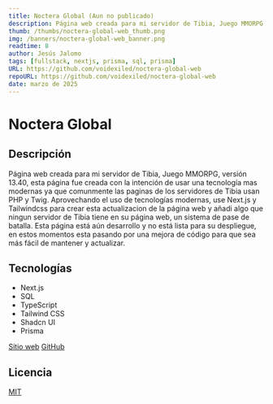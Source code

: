 ```yaml
---
title: Noctera Global (Aun no publicado)
description: Página web creada para mi servidor de Tibia, Juego MMORPG, versión 13.40, esta página fue creada con la intención de usar una tecnología mas modernas ya que comunmente las paginas de los servidores de Tibia usan PHP y Twig. Aprovechando el uso de tecnologías modernas, use Next.js y Tailwindcss para crear esta actualizacion de la página web y añadi algo que ningun servidor de Tibia tiene en su página web, un sistema de pase de batalla. Esta página está aún desarrollo y no está lista para su despliegue, en estos momentos esta pasando por una mejora de código para que sea más fácil de mantener y actualizar.
thumb: /thumbs/noctera-global-web_thumb.png
img: /banners/noctera-global-web_banner.png
readtime: 8
author: Jesús Jalomo
tags: [fullstack, nextjs, prisma, sql, prisma]
URL: https://github.com/voidexiled/noctera-global-web
repoURL: https://github.com/voidexiled/noctera-global-web
date: marzo de 2025
---
```


# Noctera Global

## Descripción

Página web creada para mi servidor de Tibia, Juego MMORPG, versión 13.40, esta página fue creada con la intención de usar una tecnología mas modernas ya que comunmente las paginas de los servidores de Tibia usan PHP y Twig. Aprovechando el uso de tecnologías modernas, use Next.js y Tailwindcss para crear esta actualizacion de la página web y añadi algo que ningun servidor de Tibia tiene en su página web, un sistema de pase de batalla. Esta página está aún desarrollo y no está lista para su despliegue, en estos momentos esta pasando por una mejora de código para que sea más fácil de mantener y actualizar.

## Tecnologías

- Next.js
- SQL
- TypeScript
- Tailwind CSS
- Shadcn UI
- Prisma


[Sitio web](https://github.com/voidexiled/noctera-global-web)
[GitHub](https://github.com/voidexiled/noctera-global-web)

## Licencia

[MIT](https://github.com/voidexiled/noctera-global-web/blob/main/LICENSE)